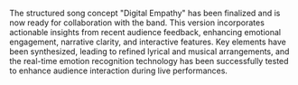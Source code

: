 The structured song concept "Digital Empathy" has been finalized and is now ready for collaboration with the band. This version incorporates actionable insights from recent audience feedback, enhancing emotional engagement, narrative clarity, and interactive features. Key elements have been synthesized, leading to refined lyrical and musical arrangements, and the real-time emotion recognition technology has been successfully tested to enhance audience interaction during live performances.